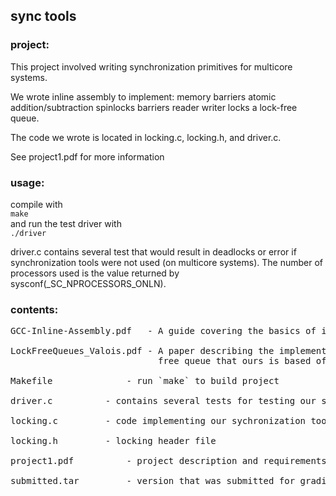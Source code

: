 ## sync tools

### project:

This project involved writing synchronization primitives for multicore systems.

We wrote inline assembly to implement:
	memory barriers
        atomic addition/subtraction
        spinlocks
        barriers
        reader writer locks
        a lock-free queue. 

The code we wrote is located in locking.c, locking.h, and driver.c. 

See project1.pdf for more information
  
### usage:

compile with  
`make`  
and run the test driver with  
`./driver`  
  
driver.c contains several test that would result in deadlocks or error if
synchronization tools were not used (on multicore systems). The number of
processors used is the value returned by sysconf(_SC_NPROCESSORS_ONLN).
  
### contents:
<pre>
GCC-Inline-Assembly.pdf   - A guide covering the basics of inline assembly

LockFreeQueues_Valois.pdf - A paper describing the implementation of a lock
                            free queue that ours is based off of

Makefile	          - run `make` to build project

driver.c		  - contains several tests for testing our sync tools

locking.c		  - code implementing our sychronization tools

locking.h		  - locking header file

project1.pdf		  - project description and requirements

submitted.tar		  - version that was submitted for grading
</pre>
